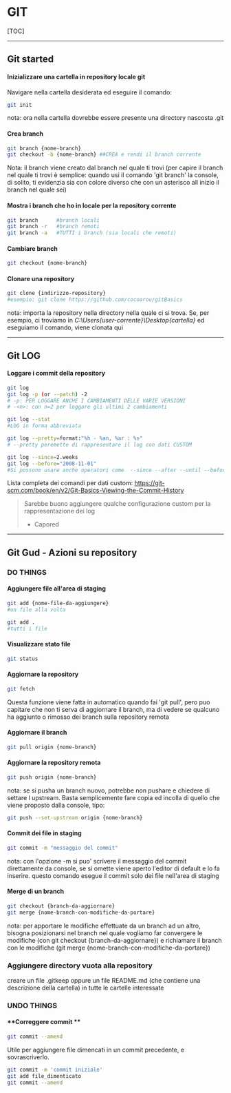 # 												**GIT**

[TOC]



------

## **Git started** 

#### **Inizializzare una cartella in repository locale git**

Navigare nella cartella desiderata ed eseguire il comando: 

```bash
git init
```

nota: ora nella cartella dovrebbe essere presente una directory nascosta .git

#### **Crea branch**

```bash
git branch {nome-branch}
git checkout -b {nome-branch} ##CREA e rendi il branch corrente
```

Nota: il branch viene creato dal branch nel quale ti trovi (per capire il branch nel quale ti trovi è semplice: quando usi il comando 'git branch' la console, di solito, ti evidenzia sia con colore diverso che con un asterisco all inizio il branch nel quale sei)

#### **Mostra i branch che ho in locale per la repository corrente** ####

```bash
git branch		#branch locali
git branch -r	#branch remoti 
git branch -a	#TUTTI i branch (sia locali che remoti)
```

#### **Cambiare branch**

```bash
git checkout {nome-branch}
```

#### **Clonare una repository**

```bash
git clone {indirizzo-repository} 
#esempio: git clone https://github.com/cocoarou/gitBasics
```

nota: importa la repository nella directory nella quale ci si trova. Se, per esempio, ci troviamo in 
*C:\Users\{user-corrente}\Desktop\{cartella}* ed eseguiamo il comando, viene clonata qui

------

## **Git LOG**

#### **Loggare i commit della repository** 

```bash
git log
git log -p (or --patch) -2
# -p: PER LOGGARE ANCHE I CAMBIAMENTI DELLE VARIE VERSIONI
# -<n>: con n=2 per loggare gli ultimi 2 cambiamenti 

git log --stat
#LOG in forma abbreviata

git log --pretty=format:"%h - %an, %ar : %s"
# --pretty peremette di rappresentare il log con dati CUSTOM

git log --since=2.weeks
git log --before="2008-11-01" 
#Si possono usare anche operatori come  --since --after --until --before ed accettano diversi formati di data					
```

Lista completa dei comandi per dati custom:
https://git-scm.com/book/en/v2/Git-Basics-Viewing-the-Commit-History

> Sarebbe buono aggiungere qualche configurazione custom per la rappresentazione dei log
>
> - Capored

------

## **Git Gud - Azioni su repository**

### **DO  THINGS**

#### **Aggiungere file all'area di staging**

```bash
git add {nome-file-da-aggiungere}
#un file alla volta

git add .
#tutti i file
```

#### **Visualizzare stato file**

```bash
git status
```

#### **Aggiornare la repository**

```bash
git fetch
```

Questa funzione viene fatta in automatico quando fai 'git pull', pero puo capitare che non ti serva di aggiornare il branch, ma di vedere se qualcuno ha aggiunto o rimosso dei branch sulla repository remota

#### Aggiornare il branch

```bash
git pull origin {nome-branch}
```

#### **Aggiornare la repository remota**

```bash
git push origin {nome-branch}
```

nota: se si pusha un branch nuovo, potrebbe non pushare e chiedere di settare l upstream. 
Basta semplicemente fare copia ed incolla di quello che viene proposto dalla console, tipo:

```bash
git push --set-upstream origin {nome-branch}
```

#### **Commit dei file in staging**

```bash
git commit -m "messaggio del commit"
```

nota: con l'opzione -m si puo' scrivere il messaggio del commit direttamente da console, se si omette viene aperto l'editor di default e lo fa inserire.
questo comando esegue il commit solo dei file nell'area di staging

#### **Merge di un branch**

```bash
git checkout {branch-da-aggiornare}
git merge {nome-branch-con-modifiche-da-portare}
```

nota: per apportare le modifiche effettuate da un branch ad un altro, bisogna posizionarsi nel branch nel quale vogliamo far convergere le modifiche (con git checkout {branch-da-aggiornare})
e richiamare il branch con le modifiche (git merge {nome-branch-con-modifiche-da-portare})

### Aggiungere directory vuota alla repository

creare un file .gitkeep oppure un file README.md (che contiene una descrizione della cartella) in tutte le cartelle interessate

### **UNDO  THINGS**

#### **Correggere commit **

```bash
git commit --amend
```

Utile per aggiungere file dimencati in un commit precedente, e sovrascriverlo.

```bash
git commit -m 'commit iniziale'
git add file_dimenticato
git commit --amend
```

